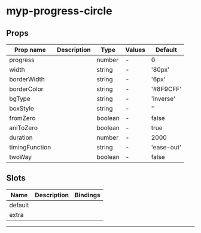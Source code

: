 # myp-progress-circle

## Props

| Prop name      | Description | Type    | Values | Default    |
| -------------- | ----------- | ------- | ------ | ---------- |
| progress       |             | number  | -      | 0          |
| width          |             | string  | -      | '80px'     |
| borderWidth    |             | string  | -      | '6px'      |
| borderColor    |             | string  | -      | '#8F9CFF'  |
| bgType         |             | string  | -      | 'inverse'  |
| boxStyle       |             | string  | -      | ''         |
| fromZero       |             | boolean | -      | false      |
| aniToZero      |             | boolean | -      | true       |
| duration       |             | number  | -      | 2000       |
| timingFunction |             | string  | -      | 'ease-out' |
| twoWay         |             | boolean | -      | false      |

## Slots

| Name    | Description | Bindings |
| ------- | ----------- | -------- |
| default |             |          |
| extra   |             |          |

---
